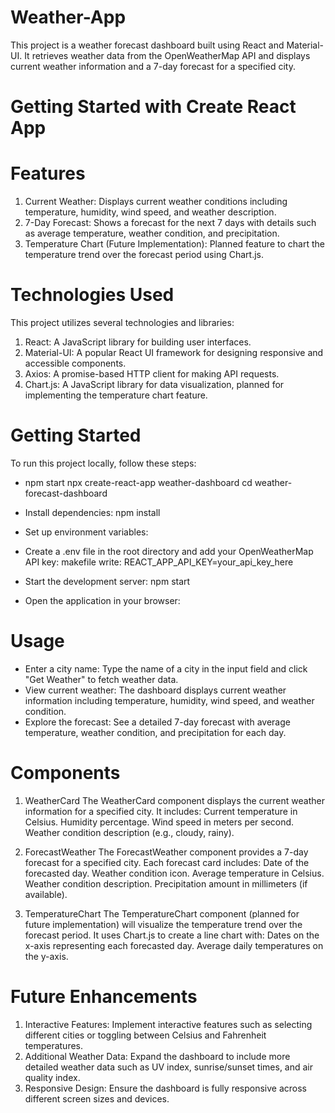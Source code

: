 # Weather-App

This project is a weather forecast dashboard built using React and Material-UI. It retrieves weather data from the OpenWeatherMap API and displays current weather information and a 7-day forecast for a specified city.
# Getting Started with Create React App
# Features
1. Current Weather: Displays current weather conditions including temperature, humidity, wind speed, and weather description.
2. 7-Day Forecast: Shows a forecast for the next 7 days with details such as average temperature, weather condition, and precipitation.
3. Temperature Chart (Future Implementation): Planned feature to chart the temperature trend over the forecast period using Chart.js.
# Technologies Used
This project utilizes several technologies and libraries:

1. React: A JavaScript library for building user interfaces.
2. Material-UI: A popular React UI framework for designing responsive and accessible components.
3. Axios: A promise-based HTTP client for making API requests.
4. Chart.js: A JavaScript library for data visualization, planned for implementing the temperature chart feature.
# Getting Started
To run this project locally, follow these steps:
- npm start
npx create-react-app weather-dashboard
cd weather-forecast-dashboard
- Install dependencies:
npm install
- Set up environment variables:
- Create a .env file in the root directory and add your OpenWeatherMap API key:
makefile
write: 
REACT_APP_API_KEY=your_api_key_here

- Start the development server:
npm start
- Open the application in your browser:

# Usage
- Enter a city name: Type the name of a city in the input field and click "Get Weather" to fetch weather data.
- View current weather: The dashboard displays current weather information including temperature, humidity, wind speed, and weather condition.
- Explore the forecast: See a detailed 7-day forecast with average temperature, weather condition, and precipitation for each day.

# Components
1. WeatherCard
The WeatherCard component displays the current weather information for a specified city.
It includes:
Current temperature in Celsius.
Humidity percentage.
Wind speed in meters per second.
Weather condition description (e.g., cloudy, rainy).

2. ForecastWeather
The ForecastWeather component provides a 7-day forecast for a specified city.
Each forecast card includes:
Date of the forecasted day.
Weather condition icon.
Average temperature in Celsius.
Weather condition description.
Precipitation amount in millimeters (if available).

3. TemperatureChart
The TemperatureChart component (planned for future implementation) will visualize the temperature trend over the forecast period.
It uses Chart.js to create a line chart with:
Dates on the x-axis representing each forecasted day.
Average daily temperatures on the y-axis.

# Future Enhancements
1. Interactive Features: Implement interactive features such as selecting different cities or toggling between Celsius and Fahrenheit temperatures.
2. Additional Weather Data: Expand the dashboard to include more detailed weather data such as UV index, sunrise/sunset times, and air quality index.
3. Responsive Design: Ensure the dashboard is fully responsive across different screen sizes and devices.
